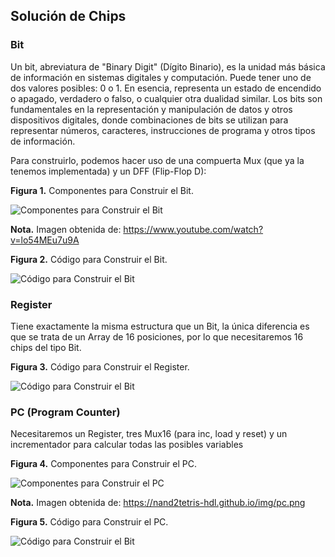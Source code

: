 ## Solución de Chips

### Bit
Un bit, abreviatura de "Binary Digit" (Dígito Binario), es la unidad más básica de información en sistemas digitales y computación. Puede tener uno de dos valores posibles: 0 o 1. En esencia, representa un estado de encendido o apagado, verdadero o falso, o cualquier otra dualidad similar. Los bits son fundamentales en la representación y manipulación de datos y otros dispositivos digitales, donde combinaciones de bits se utilizan para representar números, caracteres, instrucciones de programa y otros tipos de información.

Para construirlo, podemos hacer uso de una compuerta Mux (que ya la tenemos implementada) y un DFF (Flip-Flop D):


**Figura 1.** Componentes para Construir el Bit.


![Componentes para Construir el Bit](https://i.ibb.co/Z8xvkY1/Captura-de-pantalla-2024-02-25-114916.png)

**Nota.** Imagen obtenida de: https://www.youtube.com/watch?v=lo54MEu7u9A


**Figura 2.** Código para Construir el Bit.


![Código para Construir el Bit](https://i.ibb.co/QnG8Yzw/Captura-de-pantalla-2024-02-25-131106.png)


### Register

Tiene exactamente la misma estructura que un Bit, la única diferencia es que se trata de un Array de 16 posiciones, por lo que necesitaremos 16 chips del tipo Bit.


**Figura 3.** Código para Construir el Register.


![Código para Construir el Bit](https://i.ibb.co/QNxk9dh/Captura-de-pantalla-2024-02-25-130421.png)


### PC (Program Counter)

Necesitaremos un Register, tres Mux16 (para inc, load y reset) y un incrementador para calcular todas las posibles variables

**Figura 4.** Componentes para Construir el PC.


![Componentes para Construir el PC](https://nand2tetris-hdl.github.io/img/pc.png)

**Nota.** Imagen obtenida de: https://nand2tetris-hdl.github.io/img/pc.png

**Figura 5.** Código para Construir el PC.


![Código para Construir el Bit](https://i.ibb.co/1Q3vbhs/Captura-de-pantalla-2024-02-25-155436.png)



